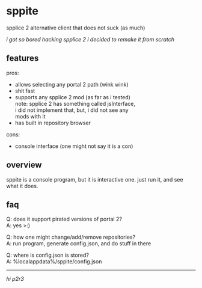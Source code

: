 
# sppite
spplice 2 alternative client that does not suck (as much)

_i got so bored hacking spplice 2 i decided to remake it from scratch_

## features
pros:
- allows selecting any portal 2 path (wink wink)
- shit fast
- supports any spplice 2 mod (as far as i tested)   <br />
  note: spplice 2 has something called jsInterface, <br />
  i did not implement that, but, i did not see any  <br />
  mods with it
- has built in repository browser

cons:
- console interface (one might not say it is a con)

## overview
sppite is a console program, but it is interactive one.
just run it, and see what it does.

## faq

Q: does it support pirated versions of portal 2?<br />
A: yes >:)

Q: how one might change/add/remove repositories?<br />
A: run program, generate config.json, and do stuff in there

Q: where is config.json is stored?<br />
A: %localappdata%/sppite/config.json

---

_hi p2r3_
